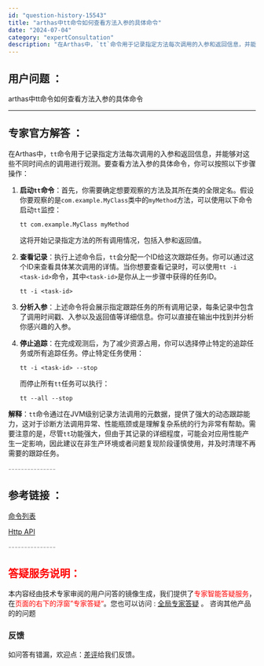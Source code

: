 ```yaml
---
id: "question-history-15543"
title: "arthas中tt命令如何查看方法入参的具体命令"
date: "2024-07-04"
category: "expertConsultation"
description: "在Arthas中，`tt`命令用于记录指定方法每次调用的入参和返回信息，并能够对这些不同时间点的调用进行观测。要查看方法入参的具体命令，你可以按照以下步骤操作：1. **启动`tt`命令**：首先，你需要确定想要观察的方法及其所在类的全限定名。假设你要观察的是`com.example.MyClass"
---
```


## 用户问题 ：

arthas中tt命令如何查看方法入参的具体命令

---

## 专家官方解答 ：

在Arthas中，`tt`命令用于记录指定方法每次调用的入参和返回信息，并能够对这些不同时间点的调用进行观测。要查看方法入参的具体命令，你可以按照以下步骤操作：

1. **启动`tt`命令**：首先，你需要确定想要观察的方法及其所在类的全限定名。假设你要观察的是`com.example.MyClass`类中的`myMethod`方法，可以使用以下命令启动`tt`监控：

   ```shell
   tt com.example.MyClass myMethod
   ```

   这将开始记录指定方法的所有调用情况，包括入参和返回值。

2. **查看记录**：执行上述命令后，`tt`会分配一个ID给这次跟踪任务。你可以通过这个ID来查看具体某次调用的详情。当你想要查看记录时，可以使用`tt -i <task-id>`命令，其中`<task-id>`是你从上一步骤中获得的任务ID。

   ```shell
   tt -i <task-id>
   ```

3. **分析入参**：上述命令将会展示指定跟踪任务的所有调用记录，每条记录中包含了调用时间戳、入参以及返回值等详细信息。你可以直接在输出中找到并分析你感兴趣的入参。

4. **停止追踪**：在完成观测后，为了减少资源占用，你可以选择停止特定的追踪任务或所有追踪任务。停止特定任务使用：

   ```shell
   tt -i <task-id> --stop
   ```

   而停止所有`tt`任务可以执行：

   ```shell
   tt --all --stop
   ```

**解释**：`tt`命令通过在JVM级别记录方法调用的元数据，提供了强大的动态跟踪能力，这对于诊断方法调用异常、性能瓶颈或是理解复杂系统的行为非常有帮助。需要注意的是，尽管`tt`功能强大，但由于其记录的详细程度，可能会对应用性能产生一定影响，因此建议在非生产环境或者问题复现阶段谨慎使用，并及时清理不再需要的跟踪任务。

<font color="#949494">---------------</font>

## 参考链接 ：

[命令列表](../commands.md)

[Http API](../http-api.md)

<font color="#949494">---------------</font>

## <font color="#FF0000">答疑服务说明：</font>

本内容经由技术专家审阅的用户问答的镜像生成，我们提供了<font color="#FF0000">专家智能答疑服务</font>，在<font color="#FF0000">页面的右下的浮窗”专家答疑“</font>。您也可以访问 : [全局专家答疑](https://answer.opensource.alibaba.com/docs/intro) 。 咨询其他产品的的问题

### 反馈

如问答有错漏，欢迎点：[差评](https://ai.nacos.io/user/feedbackByEnhancerGradePOJOID?enhancerGradePOJOId=16086)给我们反馈。
